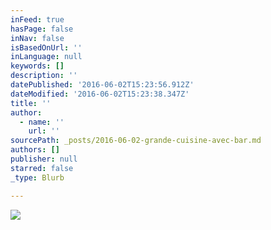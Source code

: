 ```yaml
---
inFeed: true
hasPage: false
inNav: false
isBasedOnUrl: ''
inLanguage: null
keywords: []
description: ''
datePublished: '2016-06-02T15:23:56.912Z'
dateModified: '2016-06-02T15:23:38.347Z'
title: ''
author:
  - name: ''
    url: ''
sourcePath: _posts/2016-06-02-grande-cuisine-avec-bar.md
authors: []
publisher: null
starred: false
_type: Blurb

---
```

![](https://the-grid-user-content.s3-us-west-2.amazonaws.com/ffbc7970-9b68-4cef-a5d5-86e429ad9ea8.jpg)